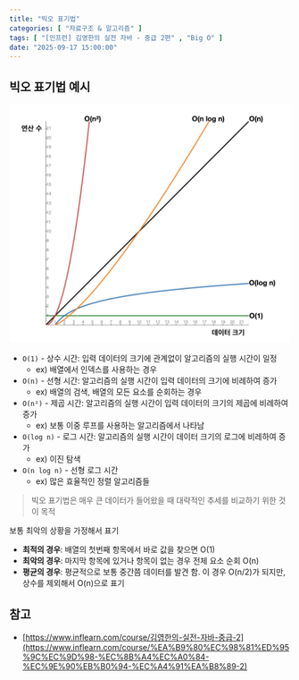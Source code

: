 ```yaml
---
title: "빅오 표기법"
categories: [ "자료구조 & 알고리즘" ]
tags: [ "[인프런] 김영한의 실전 자바 - 중급 2편" , "Big O" ]
date: "2025-09-17 15:00:00"
---
```


## 빅오 표기법 예시

![](/assets/img/_posts/2025/09/2025-09-17-빅오-표기법/502802145074541.png)

- `O(1)` - 상수 시간: 입력 데이터의 크기에 관계없이 알고리즘의 실행 시간이 일정
  - ex) 배열에서 인덱스를 사용하는 경우
- `O(n)` - 선형 시간: 알고리즘의 실행 시간이 입력 데이터의 크기에 비례하여 증가
  - ex) 배열의 검색, 배열의 모든 요소를 순회하는 경우
- `O(n²)` - 제곱 시간: 알고리즘의 실행 시간이 입력 데이터의 크기의 제곱에 비례하여 증가
  - ex) 보통 이중 루프를 사용하는 알고리즘에서 나타남
- `O(log n)` - 로그 시간: 알고리즘의 실행 시간이 데이터 크기의 로그에 비레하여 증가
  - ex) 이진 탐색
- `O(n log n)` - 선형 로그 시간
  - ex) 많은 효율적인 정렬 알고리즘들

> 빅오 표기법은 매우 큰 데이터가 들어왔을 때 대략적인 추세를 비교하기 위한 것이 목적

보통 최악의 상황을 가정해서 표기

- **최적의 경우**: 배열의 첫번째 항목에서 바로 값을 찾으면 O(1)
- **최악의 경우**: 마지막 항목에 있거나 항목이 없는 경우 전체 요소 순회 O(n)
- **평균의 경우**: 평균적으로 보통 중간쯤 데이터를 발견 함. 이 경우 O(n/2)가 되지만, 상수를 제외해서 O(n)으로 표기

## 참고

- [https://www.inflearn.com/course/김영한의-실전-자바-중급-2](https://www.inflearn.com/course/%EA%B9%80%EC%98%81%ED%95%9C%EC%9D%98-%EC%8B%A4%EC%A0%84-%EC%9E%90%EB%B0%94-%EC%A4%91%EA%B8%89-2)
